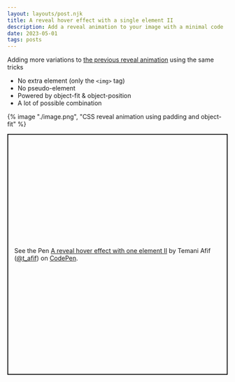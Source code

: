 ```yaml
---
layout: layouts/post.njk
title: A reveal hover effect with a single element II
description: Add a reveal animation to your image with a minimal code
date: 2023-05-01
tags: posts
---
```


Adding more variations to [the previous reveal animation](/reveal-hover-effect/) using the same tricks
* No extra element (only the `<img>` tag)
* No pseudo-element
* Powered by object-fit & object-position
* A lot of possible combination

{% image "./image.png", "CSS reveal animation using padding and object-fit" %}


<p class="codepen" data-height="550" data-default-tab="result" data-slug-hash="RweZBRg" data-preview="true" data-user="t_afif" style="height: 550px; box-sizing: border-box; display: flex; align-items: center; justify-content: center; border: 2px solid; margin: 1em 0; padding: 1em;">
  <span>See the Pen <a href="https://codepen.io/t_afif/pen/RweZBRg">
  A reveal hover effect with one element II</a> by Temani Afif (<a href="https://codepen.io/t_afif">@t_afif</a>)
  on <a href="https://codepen.io">CodePen</a>.</span>
</p>
<script async src="https://cpwebassets.codepen.io/assets/embed/ei.js"></script>

